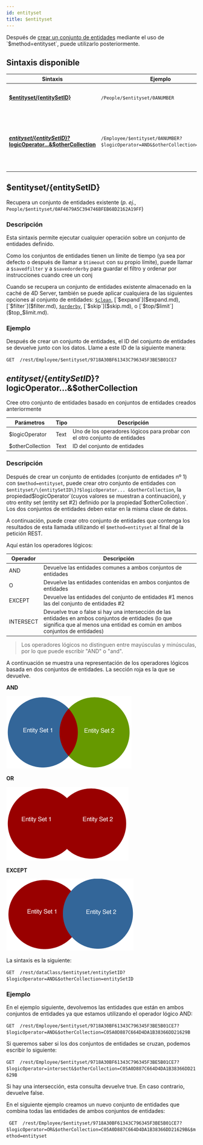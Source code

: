 ```yaml
---
id: entityset
title: $entityset
---
```


Después de [crear un conjunto de entidades]($method.md#methodentityset) mediante el uso de `$method=entityset`, puede utilizarlo posteriormente.

## Sintaxis disponible

| Sintaxis                                                                                                                                                                                     | Ejemplo                                                                      | Descripción                                                                                         |
| -------------------------------------------------------------------------------------------------------------------------------------------------------------------------------------------- | ---------------------------------------------------------------------------- | --------------------------------------------------------------------------------------------------- |
| [**$entityset/\{entitySetID\}**](#entitysetentitySetID)                                                                                                                                    | `/People/$entityset/0ANUMBER`                                                | Recupera un conjunto de entidades existente                                                         |
| [**$entityset/\{entitySetID\}?$logicOperator...&$otherCollection**](#entitysetentitysetidlogicoperatorothercollection) | `/Employee/$entityset/0ANUMBER?$logicOperator=AND&$otherCollection=0ANUMBER` | Crea un nuevo conjunto de entidades a partir de la comparación de conjuntos de entidades existentes |

## $entityset/\{entitySetID\}

Recupera un conjunto de entidades existente (*p. ej.*, `People/$entityset/0AF4679A5C394746BFEB68D2162A19FF`)

### Descripción

Esta sintaxis permite ejecutar cualquier operación sobre un conjunto de entidades definido.

Como los conjuntos de entidades tienen un límite de tiempo (ya sea por defecto o después de llamar a `$timeout` con su propio límite), puede llamar a `$savedfilter` y a `$savedorderby` para guardar el filtro y ordenar por instrucciones cuando cree un conj

Cuando se recupera un conjunto de entidades existente almacenado en la caché de 4D Server, también se puede aplicar cualquiera de las siguientes opciones al conjunto de entidades: [`$clean`]($clean.md), [`$expand`]($expand.md), [`$filter`]($filter.md), [`$orderby`]($orderby.md), [`$skip`]($skip.md), o [`$top/$limit`]($top_$limit.md).

### Ejemplo

Después de crear un conjunto de entidades, el ID del conjunto de entidades se devuelve junto con los datos. Llame a este ID de la siguiente manera:

`GET  /rest/Employee/$entityset/9718A30BF61343C796345F3BE5B01CE7`

## $entityset/\{entitySetID\}?$logicOperator...&$otherCollection

Cree otro conjunto de entidades basado en conjuntos de entidades creados anteriormente

| Parámetros       | Tipo | Descripción                                                                 |
| ---------------- | ---- | --------------------------------------------------------------------------- |
| $logicOperator   | Text | Uno de los operadores lógicos para probar con el otro conjunto de entidades |
| $otherCollection | Text | ID del conjunto de entidades                                                |

### Descripción

Después de crear un conjunto de entidades (conjunto de entidades nº 1) con `$method=entityset`, puede crear otro conjunto de entidades con `$entityset/\{entitySetID\}?$logicOperator... &$otherCollection`, la propiedad$logicOperator`(cuyos valores se muestran a continuación), y otro entity set (entity set #2) definido por la propiedad`$otherCollection\`. Los dos conjuntos de entidades deben estar en la misma clase de datos.

A continuación, puede crear otro conjunto de entidades que contenga los resultados de esta llamada utilizando el `$method=entityset` al final de la petición REST.

Aquí están los operadores lógicos:

| Operador  | Descripción                                                                                                                                                                                            |
| --------- | ------------------------------------------------------------------------------------------------------------------------------------------------------------------------------------------------------ |
| AND       | Devuelve las entidades comunes a ambos conjuntos de entidades                                                                                                                                          |
| O         | Devuelve las entidades contenidas en ambos conjuntos de entidades                                                                                                                                      |
| EXCEPT    | Devuelve las entidades del conjunto de entidades #1 menos las del conjunto de entidades #2                                                                                                             |
| INTERSECT | Devuelve true o false si hay una intersección de las entidades en ambos conjuntos de entidades (lo que significa que al menos una entidad es común en ambos conjuntos de entidades) |

> Los operadores lógicos no distinguen entre mayúsculas y minúsculas, por lo que puede escribir "AND" o "and".

A continuación se muestra una representación de los operadores lógicos basada en dos conjuntos de entidades. La sección roja es la que se devuelve.

**AND**

![](../assets/en/REST/and.png)

**OR**

![](../assets/en/REST/or.png)

**EXCEPT**

![](../assets/en/REST/except.png)

La sintaxis es la siguiente:

`GET  /rest/dataClass/$entityset/entitySetID?$logicOperator=AND&$otherCollection=entitySetID`

### Ejemplo

En el ejemplo siguiente, devolvemos las entidades que están en ambos conjuntos de entidades ya que estamos utilizando el operador lógico AND:

`GET  /rest/Employee/$entityset/9718A30BF61343C796345F3BE5B01CE7?$logicOperator=AND&$otherCollection=C05A0D887C664D4DA1B38366DD21629B`

Si queremos saber si los dos conjuntos de entidades se cruzan, podemos escribir lo siguiente:

`GET  /rest/Employee/$entityset/9718A30BF61343C796345F3BE5B01CE7?$logicOperator=intersect&$otherCollection=C05A0D887C664D4DA1B38366DD21629B`

Si hay una intersección, esta consulta devuelve true. En caso contrario, devuelve false.

En el siguiente ejemplo creamos un nuevo conjunto de entidades que combina todas las entidades de ambos conjuntos de entidades:

` GET  /rest/Employee/$entityset/9718A30BF61343C796345F3BE5B01CE7?$logicOperator=OR&$otherCollection=C05A0D887C664D4DA1B38366DD21629B&$method=entityset`
